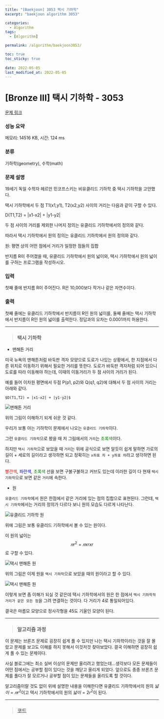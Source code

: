 ```yaml
---
title: "[Baekjoon] 3053 택시 기하학"
excerpt: "baekjoon algorithm 3053"

categories:
  - Algorithm
tags:
  - [Algorithm]

permalink: /algorithm/baekjoon3053/

toc: true
toc_sticky: true
 
date: 2022-05-05
last_modified_at: 2022-05-05
---
```


# [Bronze III] 택시 기하학 - 3053

[문제 링크](https://www.acmicpc.net/problem/3053)

### 성능 요약

메모리: 14516 KB, 시간: 124 ms

### 분류

기하학(geometry), 수학(math)

### 문제 설명

<p>19세기 독일 수학자 헤르만 민코프스키는 비유클리드 기하학 중 택시 기하학을 고안했다.</p>

<p>택시 기하학에서 두 점 T1(x1,y1), T2(x2,y2) 사이의 거리는 다음과 같이 구할 수 있다.</p>

<p>D(T1,T2) = |x1-x2| + |y1-y2|</p>

<p>두 점 사이의 거리를 제외한 나머지 정의는 유클리드 기하학에서의 정의와 같다.</p>

<p>따라서 택시 기하학에서 원의 정의는 유클리드 기하학에서 원의 정의와 같다.</p>

<p>원: 평면 상의 어떤 점에서 거리가 일정한 점들의 집합</p>

<p>반지름 R이 주어졌을 때, 유클리드 기하학에서 원의 넓이와, 택시 기하학에서 원의 넓이를 구하는 프로그램을 작성하시오.</p>

### 입력

 <p>첫째 줄에 반지름 R이 주어진다. R은 10,000보다 작거나 같은 자연수이다.</p>

### 출력

 <p>첫째 줄에는 유클리드 기하학에서 반지름이 R인 원의 넓이를, 둘째 줄에는 택시 기하학에서 반지름이 R인 원의 넓이를 출력한다. 정답과의 오차는 0.0001까지 허용한다.</p>

---
> ### 택시 기하학

- 맨해튼 거리

미국 뉴욕의 맨해튼처럼 바둑판 격자 모양으로 도로가 나있는 상황에서, 한 지점에서 다른 위치로 이동하기 위해서 필요한 거리를 뜻한다. 도로가 바둑판 격자처럼 되어 있으니 도로를 따라 이동해야 하는데, 이때의 이동거리가 두 점 사이의 거리가 된다.

예를 들어 이차원 평면에서 두점 P(p1, p2)와 Q(q1, q2)에 대해서 두 점 사이의 거리는 아래와 같다.
```
$D(T1,T2) = |x1-x2| + |y1-y2|$
```
![맨해튼 거리](https://jsw6701.github.io/assets/images/posts_img/맨해튼.jpg)

위의 그림이 이해하기 되게 쉬운 것 같다.

우리가 보통 아는 기하학이 문제에서 나오는 `유클리드 기하학`이다.

그런 `유클리드 기하학`으로 봤을 때 저 그림에서의 `거리`는 <span style="color:green">초록색</span>이다.

하지만 `택시 기하학`으로 보았을 때 `거리`는 위에 공식으로 보면 알듯이 쉽게 말하면 가로의 길이 + 세로의 길이라고 생각하면 되고
정확히는 `x좌표 차 + y좌표 차`라고 생각하면 된다.

<span style="color:red">빨간색</span>,<span style="color:blue"> 파란색</span>,<span style="color:green"> 초록색</span> 선을 보면 구불구불하고 커브도 있는데 이러한 길이 다 현재 `택시 기하학`으로 보면 같은 `거리`에 속한다.



- 원

`유클리드 기하학`에서 원은 한점에서 같은 거리에 있는 점의 집합으로 표현된다. 그런데, `택시 기하학`에서는 거리의 정의가 다르다 보니 원의 모습도 다르게 나타난다.

![유클리드 기하학 원](https://jsw6701.github.io/assets/images/posts_img/원.jpg)

위에 그림은 보통 유클리드 기하학에서 볼 수 있는 원이다.

이 원의 넓이는 $$ 𝜋r^2 = 𝜋 x r x r $$ 로 구할 수 있다.


![택시 맨해튼 원](https://jsw6701.github.io/assets/images/posts_img/택시원.JPG)

위의 그림은 이제 원을 `택시 기하학`으로 보았을 때의 원이라고 할 수 있다.

![택시 맨해튼 원](https://jsw6701.github.io/assets/images/posts_img/택시원2.JPG)

이렇게 보면 좀 이해가 되실 것 같은데 택시 기하학에서의 원은 한 점에서 `택시 기하학적 거리가 같은 모든 점`을 그려 연결하는 것이다. 다 거리가 4로 통일되어있다.

결국은 마름모 모양으로 정사각형을 45도 기울인 모양이 된다.




---
> ### 알고리즘 과정

이 문제는 브론즈 문제로 굉장히 쉽게 풀 수 있지만 나는 택시 기하학이라는 것을 잘 몰랐고 문제를 보고도 이해를 하지 못해서 이것저것 찾아보았다.
결국 이해하면 굉장히 쉽게 풀 수 있는 문제이다.

사실 블로그에는 최소 실버 이상의 문제만 올리려고 했었는데...생각보다 모든 문제들이 어떤 점에서는 공부할 점이 있다는 것을 깨닫고 올리게 되었다. 앞으로도 종종 브론즈 문제를 풀다가 잘 모르거나 공부할 점이 있는 문제들을 올리도록 할 것이다.

알고리즘이랄 것도 없이 위에 설명한 내용을 이해한다면 유클리드 기하학에서의 원의 $넓이 = 𝜋r^2$이고 택시 기하학에서의 원의 $넓이 = 2r^2$이 된다.

---
> ### 코드


<script src="https://gist.github.com/jsw6701/e9ef02497de70c019e80c06abcdffde5.js"></script>

